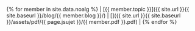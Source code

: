 {% for member in site.data.noalg %} |    [{{ member.topic }}]({{ site.url }}{{ site.baseurl }}/blog/{{ member.blog }}/)    |     [<i class="fa-solid fa-file-pdf fa-2x"></i>]({{ site.url }}{{ site.baseurl }}/assets/pdf/{{ page.jsujet }}/{{ member.pdf }}.pdf) |
{% endfor %}